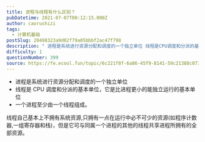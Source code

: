 ```yaml
---
title: 进程与线程有什么区别？
pubDatetime: 2021-07-07T00:12:15.000Z
author: caorushizi
tags:
  - 计算机基础
postSlug: 20498323a9d02f79a05bbbf2ac47f798
description: " 进程是系统进行资源分配和调度的一个独立单位 线程是CPU调度和分派的基本单位，它是比进程更小的能独立运行的基本单位 一个进程至少由一个线程组成。 线程自己基本上不拥有系统资源,只拥有一点在运行中必不可少的资源(如程序计数器,一组寄存器和栈)，但是它可与同属一个进程的其他的线程共享进程所拥有的全部资源。 "
difficulty: 1
questionNumber: 399
source: https://fe.ecool.fun/topic/6c221f8f-6a86-45f9-8141-59c21388c073
---
```


- 进程是系统进行资源分配和调度的一个独立单位
- 线程是 CPU 调度和分派的基本单位，它是比进程更小的能独立运行的基本单位
- 一个进程至少由一个线程组成。

线程自己基本上不拥有系统资源,只拥有一点在运行中必不可少的资源(如程序计数器,一组寄存器和栈)，但是它可与同属一个进程的其他的线程共享进程所拥有的全部资源。
